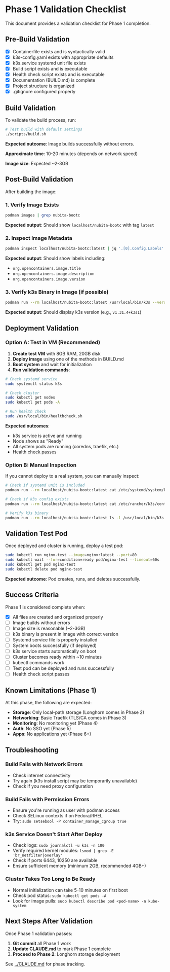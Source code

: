 # Phase 1 Validation Checklist

This document provides a validation checklist for Phase 1 completion.

## Pre-Build Validation

- [x] Containerfile exists and is syntactically valid
- [x] k3s-config.yaml exists with appropriate defaults
- [x] k3s.service systemd unit file exists
- [x] Build script exists and is executable
- [x] Health check script exists and is executable
- [x] Documentation (BUILD.md) is complete
- [x] Project structure is organized
- [x] .gitignore configured properly

## Build Validation

To validate the build process, run:

```bash
# Test build with default settings
./scripts/build.sh
```

**Expected outcome**: Image builds successfully without errors.

**Approximate time**: 10-20 minutes (depends on network speed)

**Image size**: Expected ~2-3GB

## Post-Build Validation

After building the image:

### 1. Verify Image Exists

```bash
podman images | grep nubita-bootc
```

**Expected output**: Should show `localhost/nubita-bootc` with tag `latest`

### 2. Inspect Image Metadata

```bash
podman inspect localhost/nubita-bootc:latest | jq '.[0].Config.Labels'
```

**Expected output**: Should show labels including:
- `org.opencontainers.image.title`
- `org.opencontainers.image.description`
- `org.opencontainers.image.version`

### 3. Verify k3s Binary in Image (if possible)

```bash
podman run --rm localhost/nubita-bootc:latest /usr/local/bin/k3s --version
```

**Expected output**: Should display k3s version (e.g., `v1.31.4+k3s1`)

## Deployment Validation

### Option A: Test in VM (Recommended)

1. **Create test VM** with 8GB RAM, 20GB disk
2. **Deploy image** using one of the methods in BUILD.md
3. **Boot system** and wait for initialization
4. **Run validation commands**:

```bash
# Check systemd service
sudo systemctl status k3s

# Check cluster
sudo kubectl get nodes
sudo kubectl get pods -A

# Run health check
sudo /usr/local/bin/healthcheck.sh
```

**Expected outcomes**:
- k3s service is active and running
- Node shows as "Ready"
- All system pods are running (coredns, traefik, etc.)
- Health check passes

### Option B: Manual Inspection

If you cannot deploy to a real system, you can manually inspect:

```bash
# Check if systemd unit is included
podman run --rm localhost/nubita-bootc:latest cat /etc/systemd/system/k3s.service

# Check if k3s config exists
podman run --rm localhost/nubita-bootc:latest cat /etc/rancher/k3s/config.yaml

# Verify k3s binary
podman run --rm localhost/nubita-bootc:latest ls -l /usr/local/bin/k3s
```

## Validation Test Pod

Once deployed and cluster is running, deploy a test pod:

```bash
sudo kubectl run nginx-test --image=nginx:latest --port=80
sudo kubectl wait --for=condition=ready pod/nginx-test --timeout=60s
sudo kubectl get pod nginx-test
sudo kubectl delete pod nginx-test
```

**Expected outcome**: Pod creates, runs, and deletes successfully.

## Success Criteria

Phase 1 is considered complete when:

- [x] All files are created and organized properly
- [ ] Image builds without errors
- [ ] Image size is reasonable (~2-3GB)
- [ ] k3s binary is present in image with correct version
- [ ] Systemd service file is properly installed
- [ ] System boots successfully (if deployed)
- [ ] k3s service starts automatically on boot
- [ ] Cluster becomes ready within ~10 minutes
- [ ] kubectl commands work
- [ ] Test pod can be deployed and runs successfully
- [ ] Health check script passes

## Known Limitations (Phase 1)

At this phase, the following are expected:

- **Storage**: Only local-path storage (Longhorn comes in Phase 2)
- **Networking**: Basic Traefik (TLS/CA comes in Phase 3)
- **Monitoring**: No monitoring yet (Phase 4)
- **Auth**: No SSO yet (Phase 5)
- **Apps**: No applications yet (Phase 6+)

## Troubleshooting

### Build Fails with Network Errors

- Check internet connectivity
- Try again (k3s install script may be temporarily unavailable)
- Check if you need proxy configuration

### Build Fails with Permission Errors

- Ensure you're running as user with podman access
- Check SELinux contexts if on Fedora/RHEL
- Try: `sudo setsebool -P container_manage_cgroup true`

### k3s Service Doesn't Start After Deploy

- Check logs: `sudo journalctl -u k3s -n 100`
- Verify required kernel modules: `lsmod | grep -E 'br_netfilter|overlay'`
- Check if ports 6443, 10250 are available
- Ensure sufficient memory (minimum 2GB, recommended 4GB+)

### Cluster Takes Too Long to Be Ready

- Normal initialization can take 5-10 minutes on first boot
- Check pod status: `sudo kubectl get pods -A`
- Look for image pulls: `sudo kubectl describe pod <pod-name> -n kube-system`

## Next Steps After Validation

Once Phase 1 validation passes:

1. **Git commit** all Phase 1 work
2. **Update CLAUDE.md** to mark Phase 1 complete
3. **Proceed to Phase 2**: Longhorn storage deployment

See [../CLAUDE.md](../CLAUDE.md) for phase tracking.
